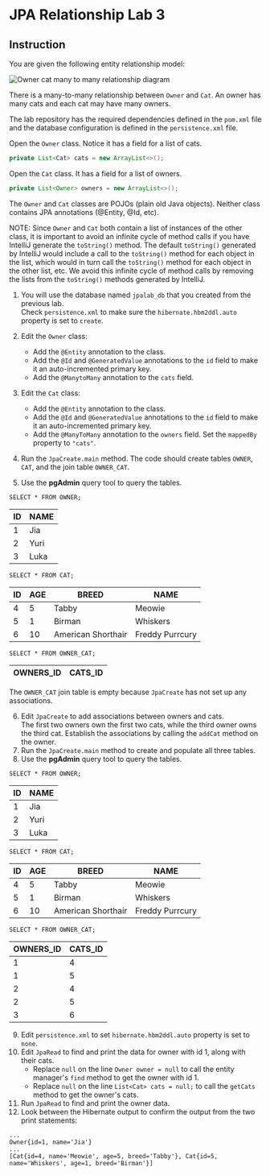 # JPA Relationship Lab 3

## Instruction

You are given the following entity relationship model:

![Owner cat many to many relationship diagram](https://curriculum-content.s3.amazonaws.com/6036/java-mod-5-jpa-lab/jpa_lab3_erd.png)

There is a many-to-many relationship between `Owner` and `Cat`.
An owner has many cats and each cat may have many owners. 

The lab repository has the required dependencies defined in the `pom.xml` file
and the database configuration is defined in the `persistence.xml` file.

Open the `Owner` class.  Notice it has a field for a list of cats.

```java
private List<Cat> cats = new ArrayList<>();
```

Open the `Cat` class.  It has a field for a list of owners.

```java
private List<Owner> owners = new ArrayList<>();
```

The `Owner` and `Cat` classes are POJOs (plain old Java objects).
Neither class contains JPA annotations (@Entity, @Id, etc).

NOTE: Since `Owner` and `Cat` both contain a list of instances of the other class, it is important
to avoid an infinite cycle of method calls if you have IntelliJ generate the `toString()` method.
The default `toString()` generated by IntelliJ would include a call to the `toString()` method
for each object in the list, which would in turn call the `toString()` method for each
object in the other list, etc.  We avoid this infinite cycle of method calls
by removing the lists from the `toString()` methods generated by IntelliJ.

1. You will use the database named `jpalab_db` that you created from the previous lab.  
   Check `persistence.xml` to make sure the `hibernate.hbm2ddl.auto` property is set to `create`.
2. Edit the `Owner` class:
   - Add the `@Entity` annotation to the class.
   - Add the `@Id` and `@GeneratedValue` annotations to the `id` field to make it an auto-incremented primary key.
   - Add the  `@ManytoMany` annotation to the `cats` field.
3. Edit the `Cat` class:
    - Add the `@Entity` annotation to the class.
    - Add the `@Id` and `@GeneratedValue` annotations to the `id` field to make it an auto-incremented primary key.
    - Add the  `@ManyToMany` annotation to the `owners` field.  Set the `mappedBy` property to `"cats"`.
   
4. Run the `JpaCreate.main` method.  The code should create tables `OWNER`, `CAT`, and the join table `OWNER_CAT`.
5. Use the **pgAdmin** query tool to query the tables.

`SELECT * FROM OWNER;`

| ID  | NAME |
|-----|------|
| 1   | Jia  |
| 2   | Yuri |
| 3   | Luka |

`SELECT * FROM CAT;`

| ID  | AGE | BREED              | NAME            |
|-----|-----|--------------------|-----------------|
| 4   | 5   | Tabby              | Meowie          |
| 5   | 1   | Birman             | Whiskers        |
| 6   | 10  | American Shorthair | Freddy Purrcury |


`SELECT * FROM OWNER_CAT;`

| OWNERS_ID | CATS_ID |
|-----------|---------|


The `OWNER_CAT` join table is empty because `JpaCreate` has not set up any associations.

6. Edit `JpaCreate` to add associations between owners and cats.  
   The first two owners own the first two cats, while the third owner owns the third cat.
   Establish the associations by calling the `addCat` method on the owner.
7. Run the `JpaCreate.main` method to create and populate all three tables.
8. Use the **pgAdmin** query tool to query the tables.

`SELECT * FROM OWNER;`

| ID  | NAME |
|-----|------|
| 1   | Jia  |
| 2   | Yuri |
| 3   | Luka |

`SELECT * FROM CAT;`

| ID  | AGE | BREED              | NAME            |
|-----|-----|--------------------|-----------------|
| 4   | 5   | Tabby              | Meowie          |
| 5   | 1   | Birman             | Whiskers        |
| 6   | 10  | American Shorthair | Freddy Purrcury |


`SELECT * FROM OWNER_CAT;`

| OWNERS_ID | CATS_ID |
|-----------|---------|
| 1         | 4       | 
| 1         | 5       |
| 2         | 4       |
| 2         | 5       |
| 3         | 6       |

9. Edit `persistence.xml` to set `hibernate.hbm2ddl.auto` property is set to `none`.
10. Edit `JpaRead` to find and print the data for owner with id 1, along with their cats. 
    - Replace `null` on the line `Owner owner = null` to call the entity manager's `find` method to get the owner with id 1.
    - Replace `null` on the line `List<Cat> cats = null;` to call the `getCats` method to get the owner's cats.
11. Run `JpaRead` to find and print the owner data. 
12. Look between the Hibernate output to confirm the output from the two print statements:

```text
...
Owner{id=1, name='Jia'}
...
[Cat{id=4, name='Meowie', age=5, breed='Tabby'}, Cat{id=5, name='Whiskers', age=1, breed='Birman'}]
```

